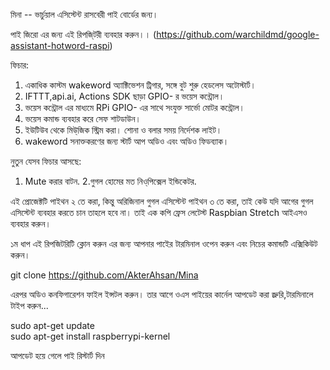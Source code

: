 মিনা  -- ভার্চুয়াল এসিস্টেন্ট রাসবেরী পাই বোর্ডের জন্য।

পাই জিরো এর জন্য এই রিপজি্টরী ব্যবহার করুন।। (https://github.com/warchildmd/google-assistant-hotword-raspi)

ফিচার:

1. একাধিক কাস্টম wakeword অ্যাক্টিভেশন ট্রিগার, সঙ্গে বুট শুরু হেডলেস অটোস্টার্ট।
2. IFTTT,api.ai, Actions SDK ছাড়া GPIO- র ভয়েস কন্ট্রোল।
3. ভয়েস কন্ট্রোল এর মাধ্যমে RPi GPIO- এর সাথে সংযুক্ত সার্ভো মোটর কন্ট্রোল। 
4. ভয়েস কমান্ড ব্যবহার করে সেফ শাটডাউন।
5. ইউটিউব থেকে মিউ্জিক স্ট্রিম করা।
শোনা ও বলার সময় নির্দেশক লাইট।
7. wakeword সনাক্তকরণের জন্য স্টার্ট আপ অডিও এবং অডিও ফিডব্যাক।

নুতুন যেসব ফিচার আসছে:

1. Mute করার বাটন.
2.গুগল হোমের মত নিও্পিক্সেল ইন্ডিকেটর.

এই প্রোজেক্টটি পাইথন ২ তে করা, কিন্তু অরিজিনাল গুগল এসিস্টেন্ট পাইথন ৩ তে করা, তাই কেউ যদি আগের গুগল এসিস্টেন্ট ব্যবহার করতে চান তাহলে হবে না।
তাই এক কপি ফ্রেস লেটেস্ট Raspbian Stretch আইএসও ব্যবহার করুন।


১ম ধাপ এই রিপজিটরিটি ক্লোন করুন এর জন্য
আপনার পাইের টারমিনাল ওপেন করুন এবং নিচের কমান্ডটি এক্সিকিউট করুন।

 git clone https://github.com/AkterAhsan/Mina

এরপর অডিও কনফিগারেশন ফাইল ইন্সটল করুন।
তার আগে ওএস পাইয়ের কার্নেল আপডেট করা জ্রুরি,টারমিনালে টাইপ করুন...

sudo apt-get update  
sudo apt-get install raspberrypi-kernel  

আপডেট হয়ে গেলে পাই রিস্টার্ট দিন
